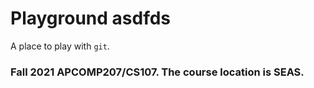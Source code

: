# Playground asdfds

A place to play with `git`.

### Fall 2021 APCOMP207/CS107. The course location is SEAS.
